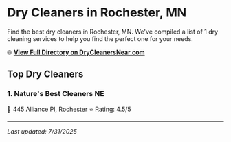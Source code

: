 # Dry Cleaners in Rochester, MN

Find the best dry cleaners in Rochester, MN. We've compiled a list of 1 dry cleaning services to help you find the perfect one for your needs.

🌐 **[View Full Directory on DryCleanersNear.com](https://drycleanersnear.com/city/USA/MN/Rochester)**

## Top Dry Cleaners

### 1. Nature's Best Cleaners NE
📍 445 Alliance Pl, Rochester
⭐ Rating: 4.5/5


---

*Last updated: 7/31/2025*
